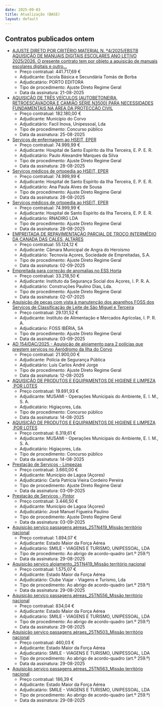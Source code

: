 ```yaml
---
date: 2025-09-03
title: Atualização (BASE)
layout: default
---
```

## Contratos publicados ontem

* [AJUSTE DIRETO POR CRITÉRIO MATERIAL N. º4/2025/EBSTB AQUISIÇÃO DE MANUAIS DIGITAIS ESCOLARES  ANO LETIVO 2025/2026. O presente contrato tem por objeto a aquisição de manuais escolares digitais e outro...](https://www.base.gov.pt/Base4/pt/detalhe/?type=contratos&id=11679681)
  * Preço contratual: 441.717,69 €
  * Adjudicante: Escola Básica e Secundária Tomás de Borba
  * Adjudicatário: PORTO EDITORA
  * Tipo de procedimento: Ajuste Direto Regime Geral
  * Data da assinatura: 21-08-2025
* [AQUISIÇÃO DE TRÊS VEÍCULOS (AUTOBETONEIRA, RETROESCAVADORA E CAMIÃO SÉRIE N3500) PARA NECESSIDADES FUNDAMENTAIS NA ÁREA DA PROTECÇÃO CIVIL](https://www.base.gov.pt/Base4/pt/detalhe/?type=contratos&id=11679124)
  * Preço contratual: 182.180,00 €
  * Adjudicante: Município do Corvo
  * Adjudicatário: Facil Inova, Unipessoal, Lda
  * Tipo de procedimento: Concurso público
  * Data da assinatura: 25-08-2025
* [Serviços de enfermagem ao HSEIT, EPER](https://www.base.gov.pt/Base4/pt/detalhe/?type=contratos&id=11678760)
  * Preço contratual: 74.999,99 €
  * Adjudicante: Hospital de Santo Espírito da Ilha Terceira, E. P. E. R.
  * Adjudicatário: Paulo Alexandre Marques da Silva
  * Tipo de procedimento: Ajuste Direto Regime Geral
  * Data da assinatura: 28-08-2025
* [Serviços médicos de ortopedia ao HSEIT, EPER](https://www.base.gov.pt/Base4/pt/detalhe/?type=contratos&id=11679417)
  * Preço contratual: 74.999,99 €
  * Adjudicante: Hospital de Santo Espírito da Ilha Terceira, E. P. E. R.
  * Adjudicatário: Ana Paula Alves de Sousa
  * Tipo de procedimento: Ajuste Direto Regime Geral
  * Data da assinatura: 28-08-2025
* [Serviços médicos de ortopedia ao HSEIT, EPER](https://www.base.gov.pt/Base4/pt/detalhe/?type=contratos&id=11678890)
  * Preço contratual: 74.999,99 €
  * Adjudicante: Hospital de Santo Espírito da Ilha Terceira, E. P. E. R.
  * Adjudicatário: RNADIRG LDA
  * Tipo de procedimento: Ajuste Direto Regime Geral
  * Data da assinatura: 28-08-2025
* [EMPREITADA DE REPAVIMENTAÇÃO PARCIAL DE TROÇO INTERMÉDIO DA CANADA DAS CALES, ALTARES](https://www.base.gov.pt/Base4/pt/detalhe/?type=contratos&id=11679353)
  * Preço contratual: 55.124,12 €
  * Adjudicante: Câmara Municipal de Angra do Heroísmo
  * Adjudicatário: Tecnovia Açores, Sociedade de Empreitadas, S.A.
  * Tipo de procedimento: Ajuste Direto Regime Geral
  * Data da assinatura: 02-09-2025
* [Empreitada para correção de anomalias no ESS Horta](https://www.base.gov.pt/Base4/pt/detalhe/?type=contratos&id=11678325)
  * Preço contratual: 33.218,50 €
  * Adjudicante: Instituto da Segurança Social dos Açores, I. P. R. A.
  * Adjudicatário: Construções Paulino Dias, Lda.
  * Tipo de procedimento: Ajuste Direto Regime Geral
  * Data da assinatura: 02-07-2025
* [Aquisição de peças com vista à manutenção dos aparelhos FOSS dos Serviços de Classificação de Leite de São Miguel e Terceira](https://www.base.gov.pt/Base4/pt/detalhe/?type=contratos&id=11678850)
  * Preço contratual: 29.131,52 €
  * Adjudicante: Instituto de Alimentação e Mercados Agrícolas, I. P. R. A.
  * Adjudicatário: FOSS IBÉRIA, SA
  * Tipo de procedimento: Ajuste Direto Regime Geral
  * Data da assinatura: 03-09-2025
* [AD 154/DAC/2025 - Aquisição de alojamento para 2 polícias que prestem serviços no Aeródromo da Ilha do Corvo](https://www.base.gov.pt/Base4/pt/detalhe/?type=contratos&id=11677763)
  * Preço contratual: 21.900,00 €
  * Adjudicante: Polícia de Segurança Pública
  * Adjudicatário: Luís Carlos André Jorge
  * Tipo de procedimento: Ajuste Direto Regime Geral
  * Data da assinatura: 12-08-2025
* [AQUISIÇÃO DE PRODUTOS E EQUIPAMENTOS DE HIGIENE E LIMPEZA  ,POR LOTES](https://www.base.gov.pt/Base4/pt/detalhe/?type=contratos&id=11679462)
  * Preço contratual: 19.891,93 €
  * Adjudicante: MUSAMI - Operações Municipais do Ambiente, E. I. M., S. A.
  * Adjudicatário: Higiaçores, Lda.
  * Tipo de procedimento: Concurso público
  * Data da assinatura: 14-08-2025
* [AQUISIÇÃO DE PRODUTOS E EQUIPAMENTOS DE HIGIENE E LIMPEZA  ,POR LOTES](https://www.base.gov.pt/Base4/pt/detalhe/?type=contratos&id=11679509)
  * Preço contratual: 6.319,61 €
  * Adjudicante: MUSAMI - Operações Municipais do Ambiente, E. I. M., S. A.
  * Adjudicatário: Higiaçores, Lda.
  * Tipo de procedimento: Concurso público
  * Data da assinatura: 14-08-2025
* [Prestação de Serviços - Limpezas](https://www.base.gov.pt/Base4/pt/detalhe/?type=contratos&id=11679927)
  * Preço contratual: 3.660,00 €
  * Adjudicante: Município de Lagoa (Açores)
  * Adjudicatário: Carla Patrícia Vieira Cordeiro Pereira
  * Tipo de procedimento: Ajuste Direto Regime Geral
  * Data da assinatura: 03-09-2025
* [Prestação de Serviços - Pintor](https://www.base.gov.pt/Base4/pt/detalhe/?type=contratos&id=11678331)
  * Preço contratual: 3.446,50 €
  * Adjudicante: Município de Lagoa (Açores)
  * Adjudicatário: José Manuel Figueira Paulino
  * Tipo de procedimento: Ajuste Direto Regime Geral
  * Data da assinatura: 03-09-2025
* [Aquisição serviço passagens aéreas_25TN419_Missão território nacional](https://www.base.gov.pt/Base4/pt/detalhe/?type=contratos&id=11677483)
  * Preço contratual: 1.894,07 €
  * Adjudicante: Estado Maior da Força Aérea
  * Adjudicatário: SMILE - VIAGENS E TURISMO, UNIPESSOAL, LDA
  * Tipo de procedimento: Ao abrigo de acordo-quadro (art.º 259.º)
  * Data da assinatura: 29-08-2025
* [Aquisição serviço alojamento_25TN419_Missão território nacional](https://www.base.gov.pt/Base4/pt/detalhe/?type=contratos&id=11677487)
  * Preço contratual: 1.575,07 €
  * Adjudicante: Estado Maior da Força Aérea
  * Adjudicatário: Clube Viajar - Viagens e Turismo, Lda
  * Tipo de procedimento: Ao abrigo de acordo-quadro (art.º 259.º)
  * Data da assinatura: 29-08-2025
* [Aquisição serviço passagens aéreas_25TN556_Missão território nacional](https://www.base.gov.pt/Base4/pt/detalhe/?type=contratos&id=11677634)
  * Preço contratual: 834,04 €
  * Adjudicante: Estado Maior da Força Aérea
  * Adjudicatário: SMILE - VIAGENS E TURISMO, UNIPESSOAL, LDA
  * Tipo de procedimento: Ao abrigo de acordo-quadro (art.º 259.º)
  * Data da assinatura: 29-08-2025
* [Aquisição serviço passagens aéraes_25TN503_Missão território nacional](https://www.base.gov.pt/Base4/pt/detalhe/?type=contratos&id=11677578)
  * Preço contratual: 460,03 €
  * Adjudicante: Estado Maior da Força Aérea
  * Adjudicatário: SMILE - VIAGENS E TURISMO, UNIPESSOAL, LDA
  * Tipo de procedimento: Ao abrigo de acordo-quadro (art.º 259.º)
  * Data da assinatura: 29-08-2025
* [Aquisição serviço passagens aéreas_25TN563_Missão território nacional](https://www.base.gov.pt/Base4/pt/detalhe/?type=contratos&id=11677745)
  * Preço contratual: 186,39 €
  * Adjudicante: Estado Maior da Força Aérea
  * Adjudicatário: SMILE - VIAGENS E TURISMO, UNIPESSOAL, LDA
  * Tipo de procedimento: Ao abrigo de acordo-quadro (art.º 259.º)
  * Data da assinatura: 29-08-2025

